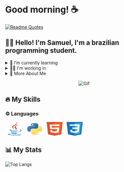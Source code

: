 # Good morning!  ☕

<!-- phrase -->
[![Readme Quotes](https://quotes-github-readme.vercel.app/api?type=horizontal&theme=dark&quote=Ser+feliz+não+é+ter+uma+vida+perfeita,+mas+deixar+de+ser+vítima+dos+problemas+e+se+tornar+o+autor+da+própria+história.&author=Abraham+Lincoln)](https://github.com/piyushsuthar/github-readme-quotes)

<!-- Apresentation -->
## 🙋‍♂️ Hello! I'm Samuel, I'm a brazilian programming student.

<!-- About me -->
<details>
  <summary>🌱 I’m currently learning</summary>
  <ul style="list-style-type:none">
    Currently, I'm studying development of websites with HTML5 and CSS3.
  </ul>
</details>

<details>
   <summary>🧑‍💻 I'm working in</summary>
   <ul style="list-style-type:none">
      Right now, I'm not working in anything project.
   </ul>
</details>

<details>
  <summary>🧒 More About Me</summary>
  <ul>
    <li>
      🇧🇷 I'm 16 years old and I'm live in São Paulo.
    <li>
      📚 Student of ETEC de Santa Isabel studying computer science for internet.
    </li>
    <li>
      <img align="center" alt="Arch Linux" height="22.5" width="22.5" src="https://raw.githubusercontent.com/devicons/devicon/refs/heads/master/icons/archlinux/archlinux-original.svg"> Using Arch Linux.
    </li>
  </ul>
</details>

<!-- Gif -->
<p align="center">
  <img width="30%" height="30%" align="center" src="https://media.tenor.com/5ry-200hErMAAAAM/hacker-hacker-man.gif" alt="Gif">
</p>

## :fire: My Skills
<h3>⚙️ Languages</h3>
<section style="flex-basis: 48%">
  <img align="center" alt="Java" height="45" width="60" src="https://raw.githubusercontent.com/devicons/devicon/refs/heads/master/icons/java/java-original.svg">

  <!--img align="center" alt="Kotlin" height="45" width="60" src="https://raw.githubusercontent.com/devicons/devicon/refs/heads/master/icons/kotlin/kotlin-original.svg"-->
  
  <img align="center" alt="Python" height="45" width="60" src="https://raw.githubusercontent.com/devicons/devicon/master/icons/python/python-original.svg">

  <img align="center" alt="html5" height="45" width="60" src="https://raw.githubusercontent.com/devicons/devicon/refs/heads/master/icons/html5/html5-original.svg">

  <img align="center" alt="css3" height="45" width="60" src="https://raw.githubusercontent.com/devicons/devicon/refs/heads/master/icons/css3/css3-original.svg">
  
</section>

## :bar_chart: My Stats
![Top Langs](https://github-readme-stats.vercel.app/api/top-langs/?username=Samuelsn28&layout=compact&theme=github_dark)



<!--h3>🔧 Tools</h3>
<section style="flex-basis: 48%">
  <img align="center" alt="Android Studio" height="45" width="60" src="https://raw.githubusercontent.com/devicons/devicon/refs/heads/master/icons/androidstudio/androidstudio-original.svg">
  <img align="center" alt="Firebase" height="45" width="60" src="https://raw.githubusercontent.com/devicons/devicon/refs/heads/master/icons/firebase/firebase-original.svg">
</section-->

<!--
**Samuelsn28/Samuelsn28** is a ✨ _special_ ✨ repository because its `README.md` (this file) appears on your GitHub profile.

Here are some ideas to get you started:

- 🔭 I’m currently working on ...

- 👯 I’m looking to collaborate on ...
- 🤔 I’m looking for help with ...
- 💬 Ask me about ...
- 📫 How to reach me: ...
- 😄 Pronouns: ...
- ⚡ Fun fact: ...
-->
